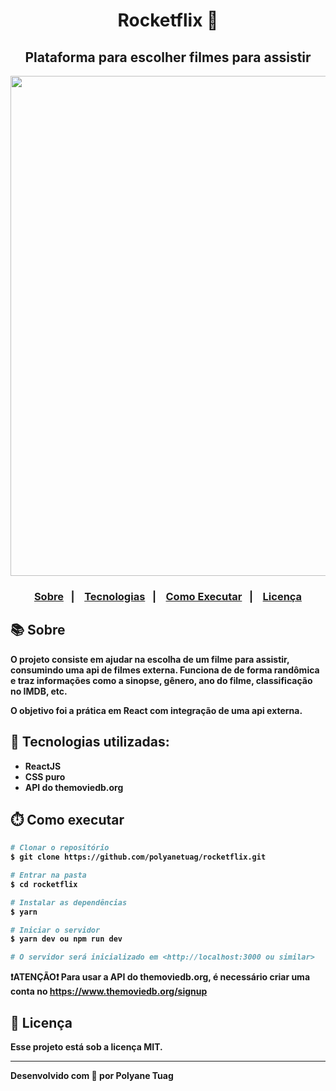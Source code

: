 <div align="center">
  <h1><b>Rocketflix<b> 🎥 </h1>
  <h2>Plataforma para escolher filmes para assistir </h2>
  <img justify-content="center" width= '800' src="./public/assets/gifRocketflix.gif" />
</div>

<h3 align="center">  
  <p align="center">
    <a href="#-sobre">Sobre</a>&nbsp;&nbsp;&nbsp;|&nbsp;&nbsp;&nbsp;
    <a href="#-tecnologias">Tecnologias</a>&nbsp;&nbsp;&nbsp;|&nbsp;&nbsp;&nbsp;
    <a href="#-como-executar">Como Executar</a>&nbsp;&nbsp;&nbsp;|&nbsp;&nbsp;&nbsp;
    <a href="#-licença">Licença</a>
  </p>
</h3>

## 📚 Sobre

O projeto consiste em ajudar na escolha de um filme para assistir, consumindo uma api de filmes externa. 
Funciona de de forma randômica e traz informações como a sinopse, gênero, ano do filme, classificação no IMDB, etc.

O objetivo foi a prática em React com integração de uma api externa.

## 🚀 Tecnologias utilizadas:

- ReactJS
- CSS puro
- API do themoviedb.org

## ⏱️ Como executar

```bash
# Clonar o repositório
$ git clone https://github.com/polyanetuag/rocketflix.git

# Entrar na pasta  
$ cd rocketflix

# Instalar as dependências
$ yarn

# Iniciar o servidor
$ yarn dev ou npm run dev

# O servidor será inicializado em <http://localhost:3000 ou similar>
```

❗️ATENÇÃO❗️ Para usar a API do <a>themoviedb.org</a>, é necessário criar uma conta no <a>https://www.themoviedb.org/signup</a>

## 📝 Licença

Esse projeto está sob a licença MIT.

---
Desenvolvido com 💜 por Polyane Tuag

